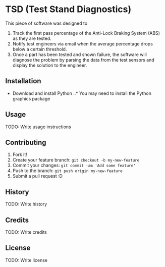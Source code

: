 # TSD (Test Stand Diagnostics)

This piece of software was designed to 
1. Track the first pass percentage of the Anti-Lock Braking System (ABS) as they are tested.
2. Notify test engineers via email when the average percentage drops below a certain threshold.
3. Once a part has been tested and shown failure, the software will diagnose the problem by parsing the data from the test sensors and display the solution to the engineer.

## Installation

* Download and install Python
..* You may need to install the Python graphics package 

## Usage

TODO: Write usage instructions

## Contributing

1. Fork it!
2. Create your feature branch: `git checkout -b my-new-feature`
3. Commit your changes: `git commit -am 'Add some feature'`
4. Push to the branch: `git push origin my-new-feature`
5. Submit a pull request :D

## History

TODO: Write history

## Credits

TODO: Write credits

## License

TODO: Write license
